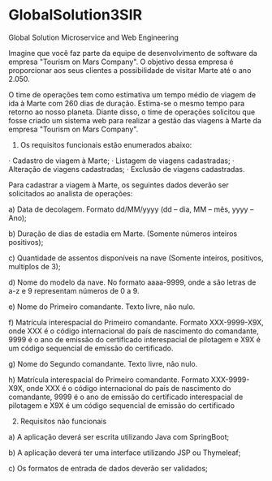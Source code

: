 # GlobalSolution3SIR
Global Solution Microservice and Web Engineering

Imagine que você faz parte da equipe de desenvolvimento de software da empresa
"Tourism on Mars Company". O objetivo dessa empresa é proporcionar aos seus clientes a
possibilidade de visitar Marte até o ano 2.050. 

O time de operações tem como estimativa um tempo médio de
viagem de ida à Marte com 260 dias de duração. Estima-se o mesmo tempo para retorno ao
nosso planeta. Diante disso, o time de operações solicitou que fosse criado um sistema web
para realizar a gestão das viagens à Marte da empresa "Tourism on Mars Company".

1) Os requisitos funcionais estão enumerados abaixo:

· Cadastro de viagem à Marte;
· Listagem de viagens cadastradas;
· Alteração de viagens cadastradas;
· Exclusão de viagens cadastradas.

Para cadastrar a viagem à Marte, os seguintes dados deverão ser solicitados ao
analista de operações:

a) Data de decolagem. Formato dd/MM/yyyy (dd – dia, MM – mês, yyyy – Ano);

b) Duração de dias de estadia em Marte. (Somente números inteiros
positivos);

c) Quantidade de assentos disponíveis na nave (Somente inteiros, positivos,
multiplos de 3);

d) Nome do modelo da nave. No formato aaaa-9999, onde a são letras de a-z
e 9 representam números de 0 a 9.

e) Nome do Primeiro comandante. Texto livre, não nulo.

f) Matrícula interespacial do Primeiro comandante. Formato XXX-9999-X9X,
onde XXX é o código internacional do país de nascimento do comandante,
9999 é o ano de emissão do certificado interespacial de pilotagem e X9X é
um código sequencial de emissão do certificado.

g) Nome do Segundo comandante. Texto livre, não nulo.

h) Matrícula interespacial do Primeiro comandante. Formato XXX-9999-X9X,
onde XXX é o código internacional do país de nascimento do comandante,
9999 é o ano de emissão do certificado interespacial de pilotagem e X9X é
um código sequencial de emissão do certificado


2) Requisitos não funcionais

a) A aplicação deverá ser escrita utilizando Java com SpringBoot;

b) A aplicação deverá ter uma interface utilizando JSP ou Thymeleaf;

c) Os formatos de entrada de dados deverão ser validados;
